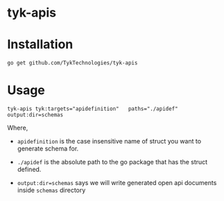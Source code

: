 # tyk-apis

# Installation

```
go get github.com/TykTechnologies/tyk-apis
```

# Usage

```
tyk-apis tyk:targets="apidefinition"   paths="./apidef" output:dir=schemas
```

Where,

- `apidefinition` is the case insensitive name of struct you want to
generate schema for.

-  `./apidef` is the absolute path to the go package that
has the struct defined.

- `output:dir=schemas` says we will write generated open api documents inside `schemas` directory
